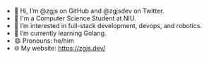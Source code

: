 - 👋 Hi, I’m @zgjs on GitHub and @zgjsdev on Twitter.
- 🏫 I'm a Computer Science Student at NIU.
- 👀 I’m interested in full-stack development, devops, and robotics.
- 🌱 I’m currently learning Golang.
- 😄 Pronouns: he/him
- 🌐 My website: https://zgjs.dev/
